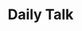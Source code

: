 ---
title: Daily Talk
description: 日常谈话/交流/杂谈
image:

# Badge style
style:
    background: "#2a9d8f"
    color: "#fff"
---